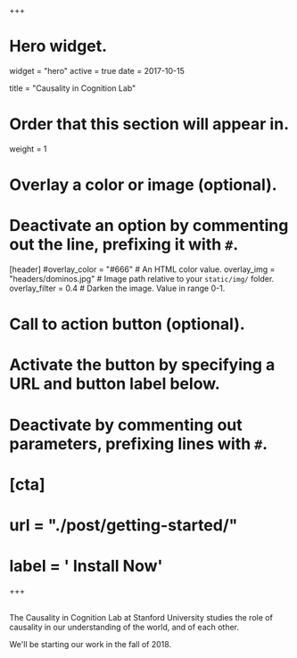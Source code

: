 +++
# Hero widget.
widget = "hero"
active = true
date = 2017-10-15

title = "Causality in Cognition Lab"
# Order that this section will appear in.
weight = 1

# Overlay a color or image (optional).
#   Deactivate an option by commenting out the line, prefixing it with `#`.
[header]
  #overlay_color = "#666"  # An HTML color value.
  overlay_img = "headers/dominos.jpg"  # Image path relative to your `static/img/` folder.
  overlay_filter = 0.4  # Darken the image. Value in range 0-1.

# Call to action button (optional).
#   Activate the button by specifying a URL and button label below.
#   Deactivate by commenting out parameters, prefixing lines with `#`.
# [cta]
  # url = "./post/getting-started/"
  # label = '<i class="fa fa-download"></i> Install Now'
+++

<br>
<!-- The Causality in Cognition (CIC) Lab at [Stanford University](https://psychology.stanford.edu/) studies the role of causality in our understanding of the world, and of each other.  -->
The Causality in Cognition Lab at Stanford University studies the role of causality in our understanding of the world, and of each other. 
<!-- <br> -->
<!-- <span style="color:#931512">We'll be starting our work in the Fall 2018. </span> -->

We'll be starting our work in the fall of 2018.